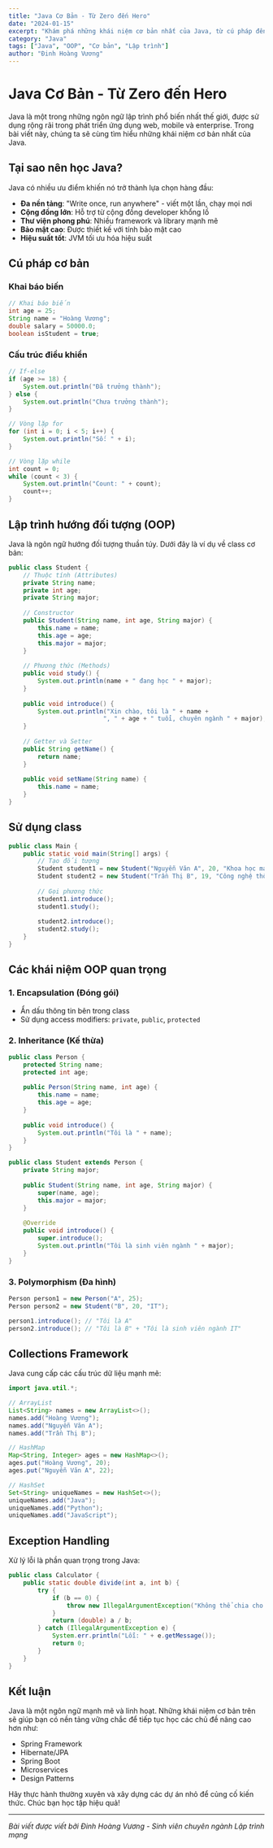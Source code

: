 ```yaml
---
title: "Java Cơ Bản - Từ Zero đến Hero"
date: "2024-01-15"
excerpt: "Khám phá những khái niệm cơ bản nhất của Java, từ cú pháp đến OOP. Bài viết dành cho người mới bắt đầu học lập trình Java."
category: "Java"
tags: ["Java", "OOP", "Cơ bản", "Lập trình"]
author: "Đinh Hoàng Vương"
---
```


# Java Cơ Bản - Từ Zero đến Hero

Java là một trong những ngôn ngữ lập trình phổ biến nhất thế giới, được sử dụng rộng rãi trong phát triển ứng dụng web, mobile và enterprise. Trong bài viết này, chúng ta sẽ cùng tìm hiểu những khái niệm cơ bản nhất của Java.

## Tại sao nên học Java?

Java có nhiều ưu điểm khiến nó trở thành lựa chọn hàng đầu:

- **Đa nền tảng**: "Write once, run anywhere" - viết một lần, chạy mọi nơi
- **Cộng đồng lớn**: Hỗ trợ từ cộng đồng developer khổng lồ
- **Thư viện phong phú**: Nhiều framework và library mạnh mẽ
- **Bảo mật cao**: Được thiết kế với tính bảo mật cao
- **Hiệu suất tốt**: JVM tối ưu hóa hiệu suất

## Cú pháp cơ bản

### Khai báo biến

```java
// Khai báo biến
int age = 25;
String name = "Hoàng Vương";
double salary = 50000.0;
boolean isStudent = true;
```

### Cấu trúc điều khiển

```java
// If-else
if (age >= 18) {
    System.out.println("Đã trưởng thành");
} else {
    System.out.println("Chưa trưởng thành");
}

// Vòng lặp for
for (int i = 0; i < 5; i++) {
    System.out.println("Số: " + i);
}

// Vòng lặp while
int count = 0;
while (count < 3) {
    System.out.println("Count: " + count);
    count++;
}
```

## Lập trình hướng đối tượng (OOP)

Java là ngôn ngữ hướng đối tượng thuần túy. Dưới đây là ví dụ về class cơ bản:

```java
public class Student {
    // Thuộc tính (Attributes)
    private String name;
    private int age;
    private String major;
    
    // Constructor
    public Student(String name, int age, String major) {
        this.name = name;
        this.age = age;
        this.major = major;
    }
    
    // Phương thức (Methods)
    public void study() {
        System.out.println(name + " đang học " + major);
    }
    
    public void introduce() {
        System.out.println("Xin chào, tôi là " + name + 
                          ", " + age + " tuổi, chuyên ngành " + major);
    }
    
    // Getter và Setter
    public String getName() {
        return name;
    }
    
    public void setName(String name) {
        this.name = name;
    }
}
```

## Sử dụng class

```java
public class Main {
    public static void main(String[] args) {
        // Tạo đối tượng
        Student student1 = new Student("Nguyễn Văn A", 20, "Khoa học máy tính");
        Student student2 = new Student("Trần Thị B", 19, "Công nghệ thông tin");
        
        // Gọi phương thức
        student1.introduce();
        student1.study();
        
        student2.introduce();
        student2.study();
    }
}
```

## Các khái niệm OOP quan trọng

### 1. Encapsulation (Đóng gói)
- Ẩn dấu thông tin bên trong class
- Sử dụng access modifiers: `private`, `public`, `protected`

### 2. Inheritance (Kế thừa)
```java
public class Person {
    protected String name;
    protected int age;
    
    public Person(String name, int age) {
        this.name = name;
        this.age = age;
    }
    
    public void introduce() {
        System.out.println("Tôi là " + name);
    }
}

public class Student extends Person {
    private String major;
    
    public Student(String name, int age, String major) {
        super(name, age);
        this.major = major;
    }
    
    @Override
    public void introduce() {
        super.introduce();
        System.out.println("Tôi là sinh viên ngành " + major);
    }
}
```

### 3. Polymorphism (Đa hình)
```java
Person person1 = new Person("A", 25);
Person person2 = new Student("B", 20, "IT");

person1.introduce(); // "Tôi là A"
person2.introduce(); // "Tôi là B" + "Tôi là sinh viên ngành IT"
```

## Collections Framework

Java cung cấp các cấu trúc dữ liệu mạnh mẽ:

```java
import java.util.*;

// ArrayList
List<String> names = new ArrayList<>();
names.add("Hoàng Vương");
names.add("Nguyễn Văn A");
names.add("Trần Thị B");

// HashMap
Map<String, Integer> ages = new HashMap<>();
ages.put("Hoàng Vương", 20);
ages.put("Nguyễn Văn A", 22);

// HashSet
Set<String> uniqueNames = new HashSet<>();
uniqueNames.add("Java");
uniqueNames.add("Python");
uniqueNames.add("JavaScript");
```

## Exception Handling

Xử lý lỗi là phần quan trọng trong Java:

```java
public class Calculator {
    public static double divide(int a, int b) {
        try {
            if (b == 0) {
                throw new IllegalArgumentException("Không thể chia cho 0");
            }
            return (double) a / b;
        } catch (IllegalArgumentException e) {
            System.err.println("Lỗi: " + e.getMessage());
            return 0;
        }
    }
}
```

## Kết luận

Java là một ngôn ngữ mạnh mẽ và linh hoạt. Những khái niệm cơ bản trên sẽ giúp bạn có nền tảng vững chắc để tiếp tục học các chủ đề nâng cao hơn như:

- Spring Framework
- Hibernate/JPA
- Spring Boot
- Microservices
- Design Patterns

Hãy thực hành thường xuyên và xây dựng các dự án nhỏ để củng cố kiến thức. Chúc bạn học tập hiệu quả!

---

*Bài viết được viết bởi Đinh Hoàng Vương - Sinh viên chuyên ngành Lập trình mạng*
